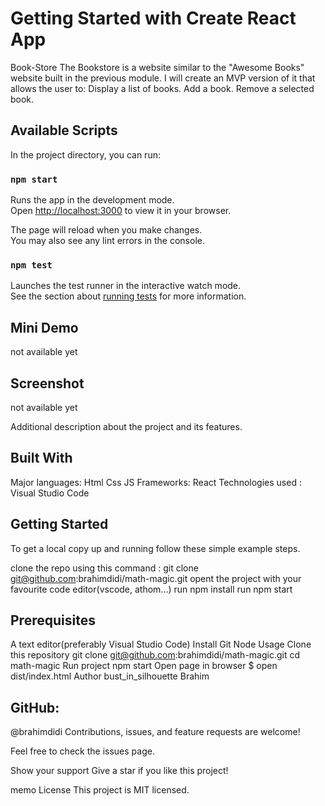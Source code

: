 # Getting Started with Create React App

Book-Store
The Bookstore is a website similar to the "Awesome Books" website built in the previous module. I will create an MVP version of it that allows the user to: Display a list of books. Add a book. Remove a selected book.

## Available Scripts

In the project directory, you can run:

### `npm start`

Runs the app in the development mode.\
Open [http://localhost:3000](http://localhost:3000) to view it in your browser.

The page will reload when you make changes.\
You may also see any lint errors in the console.

### `npm test`

Launches the test runner in the interactive watch mode.\
See the section about [running tests](https://facebook.github.io/create-react-app/docs/running-tests) for more information.

## Mini Demo
not available yet

## Screenshot
not available yet

Additional description about the project and its features.

## Built With
Major languages: Html Css JS Frameworks: React Technologies used : Visual Studio Code

## Getting Started
To get a local copy up and running follow these simple example steps.

clone the repo using this command : git clone git@github.com:brahimdidi/math-magic.git opent the project with your favourite code editor(vscode, athom...) run npm install run npm start

## Prerequisites
A text editor(preferably Visual Studio Code) Install Git Node Usage Clone this repository git clone git@github.com:brahimdidi/math-magic.git cd math-magic Run project npm start Open page in browser $ open dist/index.html Author bust_in_silhouette Brahim

## GitHub:
 @brahimdidi Contributions, issues, and feature requests are welcome!

Feel free to check the issues page.

Show your support Give a star if you like this project!

memo License This project is MIT licensed.